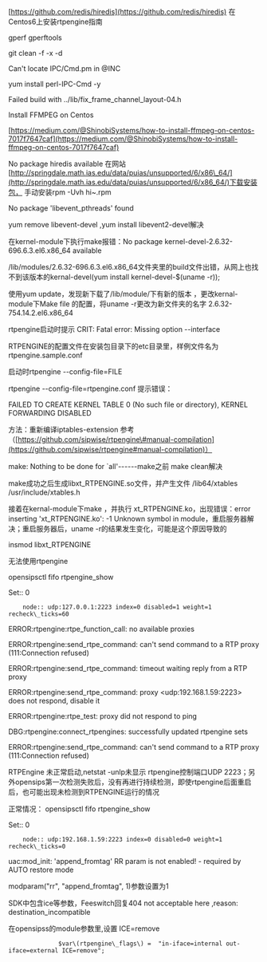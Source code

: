 [https://github.com/redis/hiredis](https://github.com/redis/hiredis)  在Centos6上安装rtpengine指南

gperf   gperftools

git clean -f -x -d

Can't locate IPC/Cmd.pm in @INC

yum install perl-IPC-Cmd -y

Failed build with ../lib/fix\_frame\_channel\_layout-04.h

Install FFMPEG on Centos

[https://medium.com/@ShinobiSystems/how-to-install-ffmpeg-on-centos-7017f7647caf](https://medium.com/@ShinobiSystems/how-to-install-ffmpeg-on-centos-7017f7647caf)

No package hiredis available 在网站[http://springdale.math.ias.edu/data/puias/unsupported/6/x86\_64/](http://springdale.math.ias.edu/data/puias/unsupported/6/x86_64/)下载安装包，                   手动安装rpm -Uvh  hi~.rpm

No package 'libevent\_pthreads' found

yum remove libevent-devel ,yum install libevent2-devel解决

在kernel-module下执行make报错：No package kernel-devel-2.6.32-696.6.3.el6.x86\_64 available

/lib/modules/2.6.32-696.6.3.el6.x86\_64文件夹里的build文件出错，从网上也找不到该版本的kernal-devel\(yum install kernel-devel-$\(uname -r\)\);

使用yum update，发现新下载了/lib/module/下有新的版本 ，更改kernal-module下Make file  的配置，将uname -r更改为新文件夹的名字 2.6.32-754.14.2.el6.x86\_64

rtpengine启动时提示 CRIT: Fatal error: Missing option --interface

RTPENGINE的配置文件在安装包目录下的etc目录里，样例文件名为 rtpengine.sample.conf

启动时rtpengine  --config-file=FILE

rtpengine --config-file=rtpengine.conf 提示错误：

FAILED TO CREATE KERNEL TABLE 0 \(No such file or directory\), KERNEL FORWARDING DISABLED

方法：重新编译iptables-extension 参考（[https://github.com/sipwise/rtpengine\#manual-compilation](https://github.com/sipwise/rtpengine#manual-compilation)）

make: Nothing to be done for \`all'------make之前 make clean解决

make成功之后生成libxt\_RTPENGINE.so文件，并产生文件 /lib64/xtables /usr/include/xtables.h

接着在kernal-module下make ，并执行 xt\_RTPENGINE.ko，出现错误：error inserting 'xt\_RTPENGINE.ko': -1 Unknown symbol in module，重启服务器解决；重启服务器后，uname -r的结果发生变化，可能是这个原因导致的

insmod libxt\_RTPENGINE

无法使用rtpengine

opensipsctl fifo rtpengine\_show

Set:: 0

```
    node:: udp:127.0.0.1:2223 index=0 disabled=1 weight=1 recheck\_ticks=60
```

ERROR:rtpengine:rtpe\_function\_call: no available proxies

ERROR:rtpengine:send\_rtpe\_command: can't send command to a RTP proxy \(111:Connection refused\)

ERROR:rtpengine:send\_rtpe\_command: timeout waiting reply from a RTP proxy

ERROR:rtpengine:send\_rtpe\_command: proxy &lt;udp:192.168.1.59:2223&gt; does not respond, disable it

ERROR:rtpengine:rtpe\_test: proxy did not respond to ping

DBG:rtpengine:connect\_rtpengines: successfully updated rtpengine sets

ERROR:rtpengine:send\_rtpe\_command: can't send command to a RTP proxy \(111:Connection refused\)

RTPEngine 未正常启动,netstat -unlp未显示 rtpengine控制端口UDP 2223；另外opensips第一次检测失败后，没有再进行持续检测，即使rtpengine后面重启后，也可能出现未检测到RTPENGINE运行的情况

正常情况： opensipsctl fifo rtpengine\_show

Set:: 0

```
    node:: udp:192.168.1.59:2223 index=0 disabled=0 weight=1 recheck\_ticks=0
```

uac:mod\_init: 'append\_fromtag' RR param is not enabled! - required by AUTO restore mode

modparam\("rr", "append\_fromtag", 1\)参数设置为1

SDK中包含ice等参数，Feeswitch回复404 not acceptable here ,reason: destination\_incompatible

在opensipss的module参数里,设置 ICE=remove

                  $var\(rtpengine\_flags\) =  "in-iface=internal out-iface=external ICE=remove";

              

